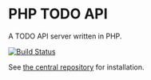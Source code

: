 # PHP TODO API

A TODO API server written in PHP.

[![Build Status](https://travis-ci.org/hnq90/php_todo_api.svg?branch=master)](https://travis-ci.org/hnq90/php_todo_api)

See [the central repository](https://github.com/scubism/todo_center) for installation.
